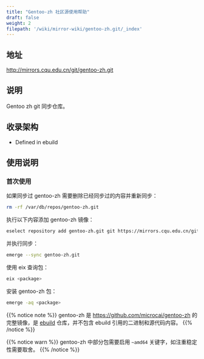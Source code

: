 ```yaml
---
title: "Gentoo-zh 社区源使用帮助"
draft: false
weight: 2
filepath: '/wiki/mirror-wiki/gentoo-zh.git/_index'
---
```

## 地址

http://mirrors.cqu.edu.cn/git/gentoo-zh.git

## 说明

Gentoo zh git 同步仓库。

## 收录架构

- Defined in ebuild

## 使用说明
### 首次使用

如果同步过 gentoo-zh 需要删除已经同步过的内容并重新同步：

```bash
rm -rf /var/db/repos/gentoo-zh.git
```

执行以下内容添加 gentoo-zh 镜像：


```bash
eselect repository add gentoo-zh.git git https://mirrors.cqu.edu.cn/git/gentoo-zh.git
```

并执行同步：

```bash
emerge --sync gentoo-zh.git
```

使用 eix 查询包：

```bash
eix <package>
```

安装 gentoo-zh 包：

```bash
emerge -aq <package>
```


{{% notice note %}}
gentoo-zh 是 https://github.com/microcai/gentoo-zh 的完整镜像，是 [ebuild](https://wiki.gentoo.org/wiki/Ebuild) 仓库，并不包含 ebuild 引用的二进制和源代码内容。
{{% /notice %}}


{{% notice warn %}}
gentoo-zh 中部分包需要启用 `~amd64` 关键字，如注重稳定性需要取舍。
{{% /notice %}}
